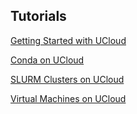 ## Tutorials

[Getting Started with UCloud](https://github.com/CBS-HPC/.github/blob/main/profile/UCloud.md)

[Conda on UCloud](https://github.com/CBS-HPC/UCloud-Tutorials/blob/main/Conda/README.md)

[SLURM Clusters on UCloud](https://github.com/CBS-HPC/UCloud_SlurmCluster/blob/main/README.md)

[Virtual Machines on UCloud](https://github.com/CBS-HPC/UCloud-Tutorials/blob/main/VMs/README.md)
